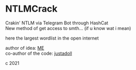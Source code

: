 # NTLMCrack


Crakin' NTLM via Telegram Bot through HashCat </br>
New method of get access to smth... (if u know wat i mean) </br>


here the largest wordlist in the open internet </br>


author of idea: <a href="https://github.com/santiagz">ME</a> </br>
co-author of the code: <a href="https://github.com/justadoll">justadoll</a> </br>


c 2021
